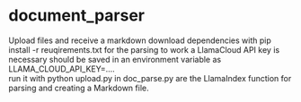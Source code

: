 # document_parser
Upload files and receive a markdown
download dependencies with pip install -r reuqirements.txt
for the parsing to work a LlamaCloud API key is necessary
should be saved in an environment variable as LLAMA_CLOUD_API_KEY=....  
run it with python upload.py
in doc_parse.py are the LlamaIndex function for parsing and creating a Markdown file.

